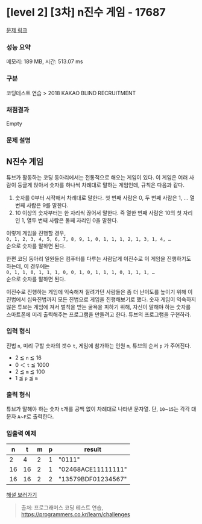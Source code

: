 # [level 2] [3차] n진수 게임 - 17687 

[문제 링크](https://school.programmers.co.kr/learn/courses/30/lessons/17687#) 

### 성능 요약

메모리: 189 MB, 시간: 513.07 ms

### 구분

코딩테스트 연습 > 2018 KAKAO BLIND RECRUITMENT

### 채점결과

Empty

### 문제 설명

<h2 style="user-select: auto;">N진수 게임</h2>

<p style="user-select: auto;">튜브가 활동하는 코딩 동아리에서는 전통적으로 해오는 게임이 있다. 이 게임은 여러 사람이 둥글게 앉아서 숫자를 하나씩 차례대로 말하는 게임인데, 규칙은 다음과 같다.</p>

<ol style="user-select: auto;">
<li style="user-select: auto;">숫자를 0부터 시작해서 차례대로 말한다. 첫 번째 사람은 0, 두 번째 사람은 1, … 열 번째 사람은 9를 말한다.</li>
<li style="user-select: auto;">10 이상의 숫자부터는 한 자리씩 끊어서 말한다. 즉 열한 번째 사람은 10의 첫 자리인 1, 열두 번째 사람은 둘째 자리인 0을 말한다.</li>
</ol>

<p style="user-select: auto;">이렇게 게임을 진행할 경우,<br style="user-select: auto;">
<code style="user-select: auto;">0, 1, 2, 3, 4, 5, 6, 7, 8, 9, 1, 0, 1, 1, 1, 2, 1, 3, 1, 4, …</code><br style="user-select: auto;">
순으로 숫자를 말하면 된다.</p>

<p style="user-select: auto;">한편 코딩 동아리 일원들은 컴퓨터를 다루는 사람답게 이진수로 이 게임을 진행하기도 하는데, 이 경우에는<br style="user-select: auto;">
<code style="user-select: auto;">0, 1, 1, 0, 1, 1, 1, 0, 0, 1, 0, 1, 1, 1, 0, 1, 1, 1, …</code><br style="user-select: auto;">
순으로 숫자를 말하면 된다.</p>

<p style="user-select: auto;">이진수로 진행하는 게임에 익숙해져 질려가던 사람들은 좀 더 난이도를 높이기 위해 이진법에서 십육진법까지 모든 진법으로 게임을 진행해보기로 했다. 숫자 게임이 익숙하지 않은 튜브는 게임에 져서 벌칙을 받는 굴욕을 피하기 위해, 자신이 말해야 하는 숫자를 스마트폰에 미리 출력해주는 프로그램을 만들려고 한다. 튜브의 프로그램을 구현하라.</p>

<h3 style="user-select: auto;">입력 형식</h3>

<p style="user-select: auto;">진법 <code style="user-select: auto;">n</code>,  미리 구할 숫자의 갯수 <code style="user-select: auto;">t</code>, 게임에 참가하는 인원 <code style="user-select: auto;">m</code>, 튜브의 순서 <code style="user-select: auto;">p</code> 가 주어진다.</p>

<ul style="user-select: auto;">
<li style="user-select: auto;">2 ≦ <code style="user-select: auto;">n</code> ≦ 16</li>
<li style="user-select: auto;">0 ＜ <code style="user-select: auto;">t</code> ≦ 1000</li>
<li style="user-select: auto;">2 ≦ <code style="user-select: auto;">m</code> ≦ 100</li>
<li style="user-select: auto;">1 ≦ <code style="user-select: auto;">p</code> ≦ <code style="user-select: auto;">m</code></li>
</ul>

<h3 style="user-select: auto;">출력 형식</h3>

<p style="user-select: auto;">튜브가 말해야 하는 숫자 <code style="user-select: auto;">t</code>개를 공백 없이 차례대로 나타낸 문자열. 단, <code style="user-select: auto;">10</code>~<code style="user-select: auto;">15</code>는 각각 대문자 <code style="user-select: auto;">A</code>~<code style="user-select: auto;">F</code>로 출력한다.</p>

<h3 style="user-select: auto;">입출력 예제</h3>
<table class="table" style="user-select: auto;">
        <thead style="user-select: auto;"><tr style="user-select: auto;">
<th style="user-select: auto;">n</th>
<th style="user-select: auto;">t</th>
<th style="user-select: auto;">m</th>
<th style="user-select: auto;">p</th>
<th style="user-select: auto;">result</th>
</tr>
</thead>
        <tbody style="user-select: auto;"><tr style="user-select: auto;">
<td style="user-select: auto;">2</td>
<td style="user-select: auto;">4</td>
<td style="user-select: auto;">2</td>
<td style="user-select: auto;">1</td>
<td style="user-select: auto;">"0111"</td>
</tr>
<tr style="user-select: auto;">
<td style="user-select: auto;">16</td>
<td style="user-select: auto;">16</td>
<td style="user-select: auto;">2</td>
<td style="user-select: auto;">1</td>
<td style="user-select: auto;">"02468ACE11111111"</td>
</tr>
<tr style="user-select: auto;">
<td style="user-select: auto;">16</td>
<td style="user-select: auto;">16</td>
<td style="user-select: auto;">2</td>
<td style="user-select: auto;">2</td>
<td style="user-select: auto;">"13579BDF01234567"</td>
</tr>
</tbody>
      </table>
<p style="user-select: auto;"><a href="http://tech.kakao.com/2017/11/14/kakao-blind-recruitment-round-3/" target="_blank" rel="noopener" style="user-select: auto;">해설 보러가기</a></p>


> 출처: 프로그래머스 코딩 테스트 연습, https://programmers.co.kr/learn/challenges
